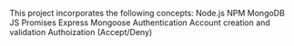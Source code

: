 This project incorporates the following concepts:
  Node.js
  NPM
  MongoDB
  JS Promises
  Express
  Mongoose
  Authentication
  Account creation and validation
  Authoization (Accept/Deny)
